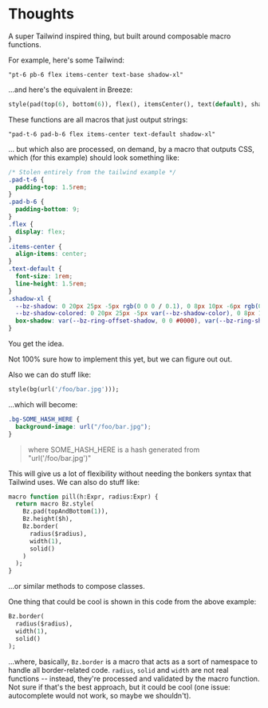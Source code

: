 Thoughts
========

A super Tailwind inspired thing, but built around composable macro functions.

For example, here's some Tailwind:

`"pt-6 pb-6 flex items-center text-base shadow-xl"`

...and here's the equivalent in Breeze:

```haxe
style(pad(top(6), bottom(6)), flex(), itemsCenter(), text(default), shadow(Xl));
```

These functions are all macros that just output strings:

`"pad-t-6 pad-b-6 flex items-center text-default shadow-xl"`

... but which also are processed, on demand, by a macro that outputs CSS, which (for this example) should look something like:

```css
/* Stolen entirely from the tailwind example */
.pad-t-6 {
  padding-top: 1.5rem;
}
.pad-b-6 {
  padding-bottom: 9;
}
.flex {
  display: flex;
}
.items-center {
  align-items: center;
}
.text-default {
  font-size: 1rem;
  line-height: 1.5rem;
}
.shadow-xl {
  --bz-shadow: 0 20px 25px -5px rgb(0 0 0 / 0.1), 0 8px 10px -6px rgb(0 0 0 / 0.1);
  --bz-shadow-colored: 0 20px 25px -5px var(--bz-shadow-color), 0 8px 10px -6px var(--bz-shadow-color);
  box-shadow: var(--bz-ring-offset-shadow, 0 0 #0000), var(--bz-ring-shadow, 0 0 #0000), var(--bz-shadow);
}
```

You get the idea.

Not 100% sure how to implement this yet, but we can figure out out.

Also we can do stuff like:

```haxe
style(bg(url('/foo/bar.jpg')));
```

...which will become:

```css
.bg-SOME_HASH_HERE {
  background-image: url("/foo/bar.jpg");
}
```

> where SOME_HASH_HERE is a hash generated from "url('/foo/bar.jpg')"

This will give us a lot of flexibility without needing the bonkers syntax that Tailwind uses. We can also do stuff like:

```haxe
macro function pill(h:Expr, radius:Expr) {
  return macro Bz.style(
    Bz.pad(topAndBottom(1)),
    Bz.height($h),
    Bz.border(
      radius($radius),
      width(1),
      solid()
    )
  );
}
```

...or similar methods to compose classes.

One thing that could be cool is shown in this code from the above example:

```haxe
Bz.border(
  radius($radius),
  width(1),
  solid()
);
```

...where, basically, `Bz.border` is a macro that acts as a sort of namespace to handle all border-related code. `radius`, `solid` and `width` are not real functions -- instead, they're processed and validated by the macro function. Not sure if that's the best approach, but it could be cool (one issue: autocomplete would not work, so maybe we shouldn't).
